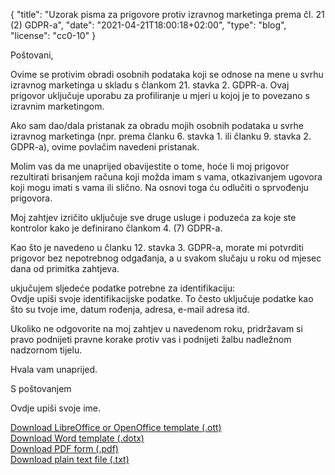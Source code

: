{
    "title": "Uzorak pisma za prigovore protiv izravnog marketinga prema čl. 21 (2) GDPR-a",
    "date": "2021-04-21T18:00:18+02:00",
    "type": "blog",
    "license": "cc0-10"
}

<div class="blog-letter">
<p>Poštovani,</p>

<p>Ovime se protivim obradi osobnih podataka koji se odnose na mene u svrhu izravnog marketinga u skladu s člankom 21. stavka 2. GDPR-a. Ovaj prigovor uključuje uporabu za profiliranje u mjeri u kojoj je to povezano s izravnim marketingom.</p>

<p>Ako sam dao/dala pristanak za obradu mojih osobnih podataka u svrhe izravnog marketinga (npr. prema članku 6. stavka 1. ili članku 9. stavka 2. GDPR-a), ovime povlačim navedeni pristanak.</p>

<p>Molim vas da me unaprijed obavijestite o tome, hoće li moj prigovor rezultirati brisanjem računa koji možda imam s vama, otkazivanjem ugovora koji mogu imati s vama ili slično. Na osnovi toga ću odlučiti o sprvođenju prigovora.</p>

<p>Moj zahtjev izričito uključuje  sve druge usluge i poduzeća za koje ste kontrolor kako je definirano člankom 4. (7) GDPR-a.</p>

<p>Kao što je navedeno u članku 12. stavka 3. GDPR-a, morate mi potvrditi prigovor bez nepotrebnog odgađanja, a u svakom slučaju u roku od mjesec dana od primitka zahtjeva.</p>

<p>ukjučujem sljedeće podatke potrebne za identifikaciju:<br>
<span class="blog-letter-fill-in">Ovdje upiši svoje identifikacijske podatke. To često uključuje podatke kao što su tvoje ime, datum rođenja, adresa, e-mail adresa itd.</span></p>

<p>Ukoliko ne odgovorite na moj zahtjev u navedenom roku, pridržavam si pravo podnijeti pravne korake protiv vas i podnijeti žalbu nadležnom nadzornom tijelu.</p>

<p>Hvala vam unaprijed.</p>

<p>S poštovanjem</p>

<p><span class="blog-letter-fill-in">Ovdje upiši svoje ime.</span></p>
</div>

<a href="/downloads/sample-letter-gdpr-objection-request-osobnopodaci.org.ott" class="button button-primary" style="margin-bottom: 10px;">Download LibreOffice or OpenOffice template (.ott)</a><br>
<a href="/downloads/sample-letter-gdpr-objection-request-osobnopodaci.org.dotx" class="button button-secondary" style="margin-bottom: 10px;">Download Word template (.dotx)</a><br>
<a href="/downloads/sample-letter-gdpr-objection-request-osobnopodaci.org.pdf" class="button button-secondary" style="margin-bottom: 10px;">Download PDF form (.pdf)</a><br>
<a href="/downloads/sample-letter-gdpr-objection-request-osobnopodaci.org.txt" class="button button-secondary">Download plain text file (.txt)</a>
